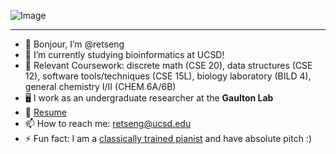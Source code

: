 ![Image](profile.png)
***
- 👋 Bonjour, I’m @retseng
- 👀 I’m currently studying bioinformatics at UCSD!
- 🌱 Relevant Coursework: discrete math (CSE 20), data structures (CSE 12), software tools/techniques (CSE 15L), biology laboratory (BILD 4), general chemistry I/II (CHEM 6A/6B)
- 🖥️ I work as an undergraduate researcher at the **Gaulton Lab**
- 📄 [Resume](https://docs.google.com/document/d/1V0PAKaVaRMP4gQMHZ_BABEwv_trCW4lqmNnH7qtwIFE/edit)
- 📫 How to reach me: retseng@ucsd.edu
- ⚡ Fun fact: I am a [classically trained pianist](https://www.youtube.com/watch?v=JFrJAjz57l8&list=PLQiV0dKfYhz8Xv3nAGd2K3eEpDjA7MBmO) and have absolute pitch :)
